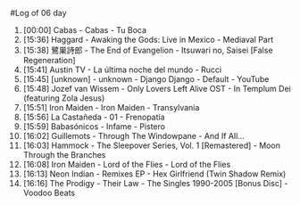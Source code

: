 #Log of 06 day

1. [00:00] Cabas - Cabas - Tu Boca
1. [15:36] Haggard - Awaking the Gods: Live in Mexico - Mediaval Part
1. [15:38] 鷺巣詩郎 - The End of Evangelion - Itsuwari no, Saisei [False Regeneration]
1. [15:41] Austin TV - La última noche del mundo - Rucci
1. [15:45] [unknown] - unknown - Django Django - Default - YouTube
1. [15:48] Jozef van Wissem - Only Lovers Left Alive OST - In Templum Dei (featuring Zola Jesus)
1. [15:51] Iron Maiden - Iron Maiden - Transylvania
1. [15:56] La Castañeda - 01 - Frenopatía
1. [15:59] Babasónicos - Infame - Pistero
1. [16:02] Guillemots - Through The Windowpane - And If All...
1. [16:03] Hammock - The Sleepover Series, Vol. 1 [Remastered] - Moon Through the Branches
1. [16:08] Iron Maiden - Lord of the Flies - Lord of the Flies
1. [16:13] Neon Indian - Remixes EP - Hex Girlfriend (Twin Shadow Remix)
1. [16:16] The Prodigy - Their Law - The Singles 1990-2005 [Bonus Disc] - Voodoo Beats
